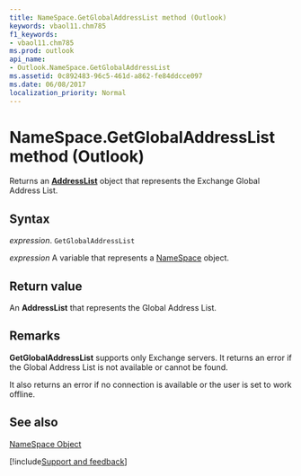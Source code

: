 ```yaml
---
title: NameSpace.GetGlobalAddressList method (Outlook)
keywords: vbaol11.chm785
f1_keywords:
- vbaol11.chm785
ms.prod: outlook
api_name:
- Outlook.NameSpace.GetGlobalAddressList
ms.assetid: 0c892483-96c5-461d-a862-fe84ddcce097
ms.date: 06/08/2017
localization_priority: Normal
---
```



# NameSpace.GetGlobalAddressList method (Outlook)

Returns an **[AddressList](Outlook.AddressList.md)** object that represents the Exchange Global Address List.


## Syntax

_expression_. `GetGlobalAddressList`

_expression_ A variable that represents a [NameSpace](Outlook.NameSpace.md) object.


## Return value

An  **AddressList** that represents the Global Address List.


## Remarks

 **GetGlobalAddressList** supports only Exchange servers. It returns an error if the Global Address List is not available or cannot be found.

It also returns an error if no connection is available or the user is set to work offline.


## See also


[NameSpace Object](Outlook.NameSpace.md)

[!include[Support and feedback](~/includes/feedback-boilerplate.md)]